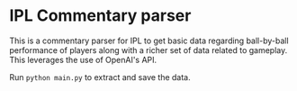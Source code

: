 # IPL Commentary parser
This is a commentary parser for IPL to get basic data regarding ball-by-ball performance of players along with a richer set of data related to gameplay. This leverages the use of OpenAI's API.


Run ```python main.py``` to extract and save the data.
